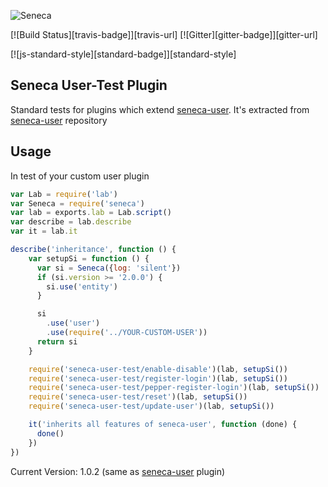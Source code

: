 ![Seneca](http://senecajs.org/files/assets/seneca-logo.png)

[![Build Status][travis-badge]][travis-url]
[![Gitter][gitter-badge]][gitter-url]

[![js-standard-style][standard-badge]][standard-style]

## Seneca User-Test Plugin

Standard tests for plugins which extend [seneca-user](https://github.com/senecajs/seneca-user).
It's extracted from [seneca-user](https://github.com/senecajs/seneca-user) repository

## Usage

In test of your custom user plugin

```js
var Lab = require('lab')
var Seneca = require('seneca')
var lab = exports.lab = Lab.script()
var describe = lab.describe
var it = lab.it

describe('inheritance', function () {
    var setupSi = function () {
      var si = Seneca({log: 'silent'})
      if (si.version >= '2.0.0') {
        si.use('entity')
      }

      si
        .use('user')
        .use(require('../YOUR-CUSTOM-USER'))
      return si
    }

    require('seneca-user-test/enable-disable')(lab, setupSi())
    require('seneca-user-test/register-login')(lab, setupSi())
    require('seneca-user-test/pepper-register-login')(lab, setupSi())
    require('seneca-user-test/reset')(lab, setupSi())
    require('seneca-user-test/update-user')(lab, setupSi())

    it('inherits all features of seneca-user', function (done) {
      done()
    })
})

```

Current Version: 1.0.2 (same as [seneca-user](https://github.com/senecajs/seneca-user) plugin)

